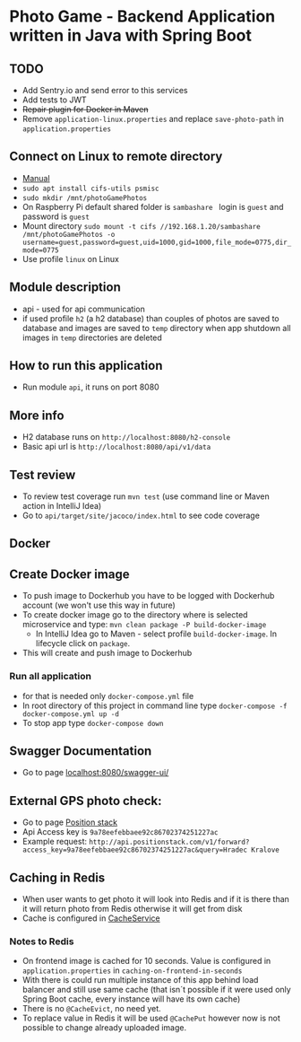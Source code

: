 # Photo Game - Backend Application written in Java with Spring Boot

## TODO
- Add Sentry.io and send error to this services
- Add tests to JWT
- ~~Repair plugin for Docker in Maven~~
- Remove `application-linux.properties`  and replace `save-photo-path` in `application.properties`

## Connect on Linux to remote directory
- [Manual](https://www.linode.com/docs/guides/linux-mount-smb-share/)
- `sudo apt install cifs-utils psmisc`
- `sudo mkdir /mnt/photoGamePhotos`
- On Raspberry Pi default shared folder is `sambashare ` login is `guest` and password is `guest`
- Mount directory `sudo mount -t cifs //192.168.1.20/sambashare /mnt/photoGamePhotos -o username=guest,password=guest,uid=1000,gid=1000,file_mode=0775,dir_mode=0775`
- Use profile `linux` on Linux

## Module description
- api - used for api communication
- if used profile `h2` (a h2 database) than couples of photos are saved to database and images are saved to `temp` directory when app shutdown all images in `temp` directories are deleted

## How to run this application
- Run module `api`, it runs on port 8080

## More info
- H2 database runs on `http://localhost:8080/h2-console`
- Basic api url is `http://localhost:8080/api/v1/data`

## Test review
- To review test coverage run `mvn test` (use command line or Maven action in IntelliJ Idea)
- Go to `api/target/site/jacoco/index.html` to see code coverage

## Docker

## Create Docker image
- To push image to Dockerhub you have to be logged with Dockerhub account (we won't use this way in future)
- To create docker image go to the directory where is selected microservice and type:
`mvn clean package -P build-docker-image`
  - In IntelliJ Idea go to Maven - select profile `build-docker-image`. In lifecycle click on `package`.
- This will create and push image to Dockerhub

### Run all application
- for that is needed only `docker-compose.yml` file
- In root directory of this project in command line type `docker-compose -f docker-compose.yml up -d`
- To stop app type `docker-compose down`

## Swagger Documentation
- Go to page [localhost:8080/swagger-ui/](http://localhost:8080/swagger-ui/)

## External GPS photo check:
- Go to page [Position stack](https://positionstack.com/)
- Api Access key is `9a78eefebbaee92c86702374251227ac`
- Example request: `http://api.positionstack.com/v1/forward?access_key=9a78eefebbaee92c86702374251227ac&query=Hradec Kralove`

## Caching in Redis
- When user wants to get photo it will look into Redis and if it is there than it will return photo from Redis otherwise it will get from disk 
- Cache is configured in [CacheService](api/src/main/java/com/pavelkostal/api/service/CacheService.java)

### Notes to Redis
- On frontend image is cached for 10 seconds. Value is configured in `application.properties` in `caching-on-frontend-in-seconds`
- With there is could run multiple instance of this app behind load balancer and still use same cache
(that isn´t possible if it were used only Spring Boot cache, every instance will have its own cache)
- There is no `@CacheEvict`, no need yet.
- To replace value in Redis it will be used `@CachePut` however now is not possible to change already uploaded image.